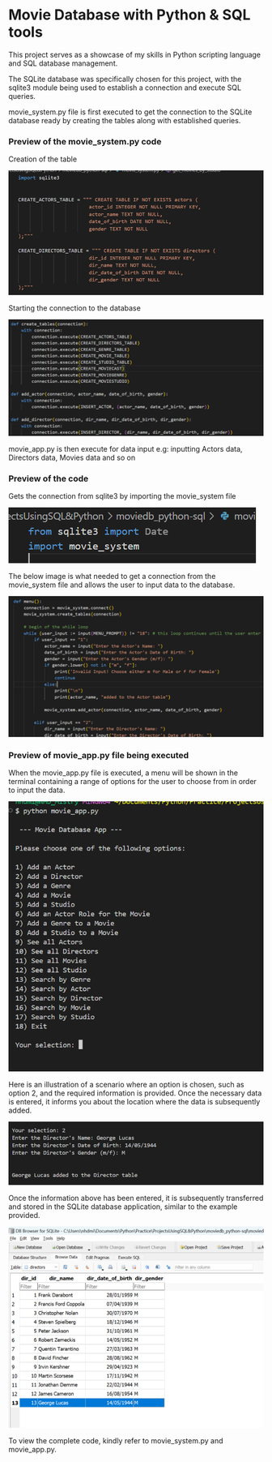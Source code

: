 # Movie Database with Python & SQL tools

This project serves as a showcase of my skills in Python scripting language and SQL database management.

The SQLite database was specifically chosen for this project, with the sqlite3 module being used to establish a connection and execute SQL queries.

movie_system.py file is first executed to get the connection to the SQLite database ready by creating the tables along with established queries.

### Preview of the movie_system.py code

Creation of the table

![](moviedb1.png)

Starting the connection to the database

![](moviedb2.png)

movie_app.py is then execute for data input e.g: inputting Actors data, Directors data, Movies data and so on

### Preview of the code
Gets the connection from sqlite3 by importing the movie_system file

![](moviedb6.png)

The below image is what needed to get a connection from the movie_system file and allows the user to input data to the database.

![](moviedb7.png)

### Preview of movie_app.py file being executed

When the movie_app.py file is executed, a menu will be shown in the terminal containing a range of options for the user to choose from in order to input the data.

![](moviedb3.png)

Here is an illustration of a scenario where an option is chosen, such as option 2, and the required information is provided. Once the necessary data is entered, it informs you about the location where the data is subsequently added.

![](moviedb4.png)

Once the information above has been entered, it is subsequently transferred and stored in the SQLite database application, similar to the example provided.

![](moviedb5.png)

To view the complete code, kindly refer to movie_system.py and movie_app.py.